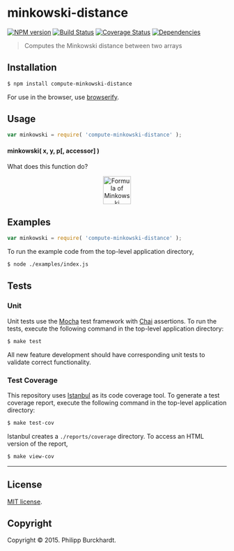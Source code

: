 minkowski-distance
===
[![NPM version][npm-image]][npm-url] [![Build Status][travis-image]][travis-url] [![Coverage Status][coveralls-image]][coveralls-url] [![Dependencies][dependencies-image]][dependencies-url]

> Computes the Minkowski distance between two arrays


## Installation

``` bash
$ npm install compute-minkowski-distance
```

For use in the browser, use [browserify](https://github.com/substack/node-browserify).


## Usage

``` javascript
var minkowski = require( 'compute-minkowski-distance' );
```

#### minkowski( x, y, p[, accessor] )

What does this function do?

<div align="center">
	<img src="https://github.com/compute-io/minkowski-distance/blob/master/docs/img/eqn.png" alt="Formula of Minkowski Distance" height="64px">
	<br>
</div>

## Examples

``` javascript
var minkowski = require( 'compute-minkowski-distance' );
```

To run the example code from the top-level application directory,

``` bash
$ node ./examples/index.js
```


## Tests

### Unit

Unit tests use the [Mocha](http://mochajs.org/) test framework with [Chai](http://chaijs.com) assertions. To run the tests, execute the following command in the top-level application directory:

``` bash
$ make test
```

All new feature development should have corresponding unit tests to validate correct functionality.


### Test Coverage

This repository uses [Istanbul](https://github.com/gotwarlost/istanbul) as its code coverage tool. To generate a test coverage report, execute the following command in the top-level application directory:

``` bash
$ make test-cov
```

Istanbul creates a `./reports/coverage` directory. To access an HTML version of the report,

``` bash
$ make view-cov
```


---
## License

[MIT license](http://opensource.org/licenses/MIT).


## Copyright

Copyright &copy; 2015. Philipp Burckhardt.


[npm-image]: http://img.shields.io/npm/v/compute-minkowski-distance.svg
[npm-url]: https://npmjs.org/package/compute-minkowski-distance

[travis-image]: http://img.shields.io/travis/compute-io/minkowski-distance/master.svg
[travis-url]: https://travis-ci.org/compute-io/minkowski-distance

[coveralls-image]: https://img.shields.io/coveralls/compute-io/minkowski-distance/master.svg
[coveralls-url]: https://coveralls.io/r/compute-io/minkowski-distance?branch=master

[dependencies-image]: http://img.shields.io/david/compute-io/minkowski-distance.svg
[dependencies-url]: https://david-dm.org/compute-io/minkowski-distance

[dev-dependencies-image]: http://img.shields.io/david/dev/compute-io/minkowski-distance.svg
[dev-dependencies-url]: https://david-dm.org/dev/compute-io/minkowski-distance

[github-issues-image]: http://img.shields.io/github/issues/compute-io/minkowski-distance.svg
[github-issues-url]: https://github.com/compute-io/minkowski-distance/issues
